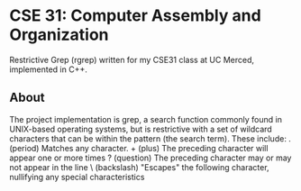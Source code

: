# CSE 31: Computer Assembly and Organization
Restrictive Grep (rgrep) written for my CSE31 class at UC Merced, implemented in C++.

## About
The project implementation is grep, a search function commonly found in UNIX-based operating systems, but is restrictive with a set of wildcard characters that can be within the pattern (the search term). These include:
    . (period) Matches any character.
    + (plus) The preceding character will appear one or more times
    ? (question) The preceding character may or may not appear in the line
    \\ (backslash) "Escapes" the following character, nullifying any special characteristics
